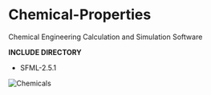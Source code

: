 # Chemical-Properties
Chemical Engineering Calculation and Simulation Software

**INCLUDE DIRECTORY**
- SFML-2.5.1


![Chemicals](https://user-images.githubusercontent.com/48857076/182003298-71f30882-8762-4f5d-903a-15ddc1ef2f24.png)
